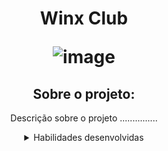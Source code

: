 <h1 align="center"> Winx Club
  
![image](https://github.com/MarianaRodriguesTech/WinxClub/assets/141480630/164b8d4d-b487-4432-898b-60ccdcc19f14)

</h1>

<div align="center">

## Sobre o projeto:


<p>Descrição sobre o projeto ...............</p>

<details>
<summary>Habilidades desenvolvidas</summary>
  
- HTML

- CSS

- Conhecimento prévio em JavaScript
  
</details>

</div>
